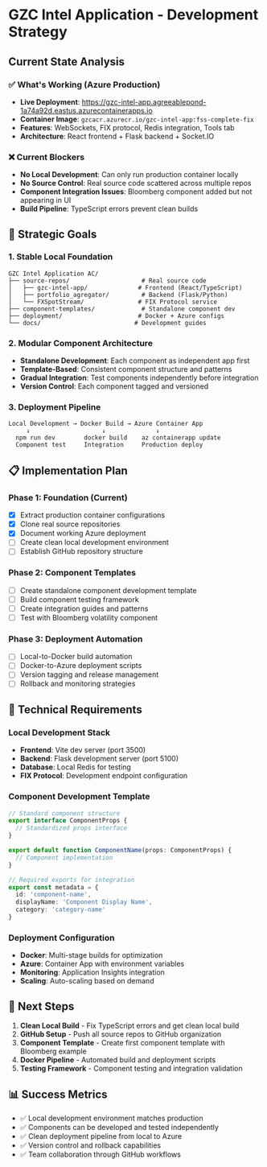# GZC Intel Application - Development Strategy

## Current State Analysis

### ✅ What's Working (Azure Production)
- **Live Deployment**: https://gzc-intel-app.agreeablepond-1a74a92d.eastus.azurecontainerapps.io
- **Container Image**: `gzcacr.azurecr.io/gzc-intel-app:fss-complete-fix`
- **Features**: WebSockets, FIX protocol, Redis integration, Tools tab
- **Architecture**: React frontend + Flask backend + Socket.IO

### ❌ Current Blockers
- **No Local Development**: Can only run production container locally
- **No Source Control**: Real source code scattered across multiple repos
- **Component Integration Issues**: Bloomberg component added but not appearing in UI
- **Build Pipeline**: TypeScript errors prevent clean builds

## 🎯 Strategic Goals

### 1. **Stable Local Foundation**
```
GZC Intel Application AC/
├── source-repos/                    # Real source code
│   ├── gzc-intel-app/              # Frontend (React/TypeScript)
│   ├── portfolio_agregator/         # Backend (Flask/Python)  
│   └── FXSpotStream/               # FIX Protocol service
├── component-templates/             # Standalone component dev
├── deployment/                     # Docker + Azure configs
└── docs/                          # Development guides
```

### 2. **Modular Component Architecture**
- **Standalone Development**: Each component as independent app first
- **Template-Based**: Consistent component structure and patterns
- **Gradual Integration**: Test components independently before integration
- **Version Control**: Each component tagged and versioned

### 3. **Deployment Pipeline**
```
Local Development → Docker Build → Azure Container App
     ↓                    ↓              ↓
  npm run dev        docker build    az containerapp update
  Component test     Integration     Production deploy
```

## 📋 Implementation Plan

### Phase 1: Foundation (Current)
- [x] Extract production container configurations
- [x] Clone real source repositories 
- [x] Document working Azure deployment
- [ ] Create clean local development environment
- [ ] Establish GitHub repository structure

### Phase 2: Component Templates
- [ ] Create standalone component development template
- [ ] Build component testing framework
- [ ] Create integration guides and patterns
- [ ] Test with Bloomberg volatility component

### Phase 3: Deployment Automation
- [ ] Local-to-Docker build automation
- [ ] Docker-to-Azure deployment scripts
- [ ] Version tagging and release management
- [ ] Rollback and monitoring strategies

## 🔧 Technical Requirements

### Local Development Stack
- **Frontend**: Vite dev server (port 3500)
- **Backend**: Flask development server (port 5100)
- **Database**: Local Redis for testing
- **FIX Protocol**: Development endpoint configuration

### Component Development Template
```typescript
// Standard component structure
export interface ComponentProps {
  // Standardized props interface
}

export default function ComponentName(props: ComponentProps) {
  // Component implementation
}

// Required exports for integration
export const metadata = {
  id: 'component-name',
  displayName: 'Component Display Name',
  category: 'category-name'
}
```

### Deployment Configuration
- **Docker**: Multi-stage builds for optimization
- **Azure**: Container App with environment variables
- **Monitoring**: Application Insights integration
- **Scaling**: Auto-scaling based on demand

## 🚀 Next Steps

1. **Clean Local Build** - Fix TypeScript errors and get clean local build
2. **GitHub Setup** - Push all source repos to GitHub organization
3. **Component Template** - Create first component template with Bloomberg example
4. **Docker Pipeline** - Automated build and deployment scripts
5. **Testing Framework** - Component testing and integration validation

## 📊 Success Metrics

- ✅ Local development environment matches production
- ✅ Components can be developed and tested independently
- ✅ Clean deployment pipeline from local to Azure
- ✅ Version control and rollback capabilities
- ✅ Team collaboration through GitHub workflows